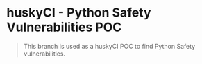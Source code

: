 # huskyCI - Python Safety Vulnerabilities POC

> This branch is used as a huskyCI POC to find Python Safety vulnerabilities.
